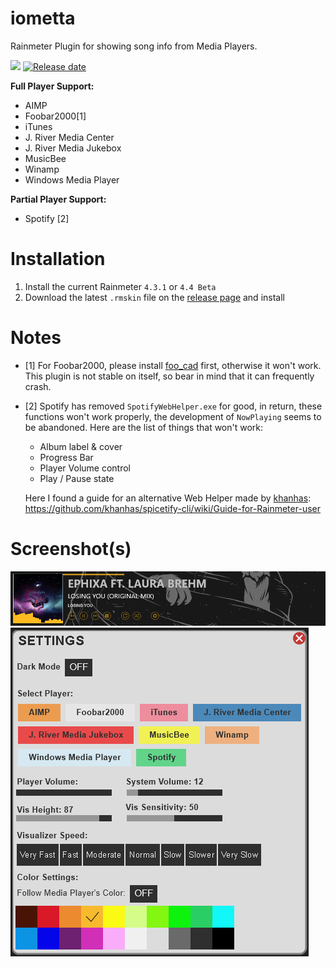 # iometta
Rainmeter Plugin for showing song info from Media Players.

<a href="https://github.com/fralyx/iometta/releases/latest"><img src="https://img.shields.io/github/release/fralyx/iometta/all.svg?colorB=97CA00?label=version"></a>
[![Release date](https://img.shields.io/github/release-date/fralyx/iometta)](https://github.com/fralyx/iometta/releases/latest)

<b>Full Player Support:</b>
* AIMP
* Foobar2000[1]
* iTunes
* J. River Media Center
* J. River Media Jukebox
* MusicBee
* Winamp
* Windows Media Player

<b>Partial Player Support:</b>
* Spotify [2]

# Installation
1. Install the current Rainmeter ```4.3.1``` or ```4.4 Beta```
2. Download the latest ```.rmskin``` file on the [release page](https://github.com/fralyx/iometta/releases/latest) and install 

# Notes
* [1] For Foobar2000, please install [foo_cad](https://poiru.net/foo-cad/) first, otherwise it won't work. This plugin is not stable on itself, so bear in mind that it can frequently crash.
* [2] Spotify has removed ```SpotifyWebHelper.exe``` for good, in return, these functions won't work properly, the development of ```NowPlaying``` seems to be abandoned. Here are the list of things that won't work:
  * Album label & cover
  * Progress Bar
  * Player Volume control
  * Play / Pause state
  
  Here I found a guide for an alternative Web Helper made by [khanhas](https://github.com/khanhas):
  https://github.com/khanhas/spicetify-cli/wiki/Guide-for-Rainmeter-user

# Screenshot(s)
![iometta](https://github.com/aircatcher/iometta/blob/master/screenshots/main.png)
![Settings](https://github.com/aircatcher/iometta/blob/master/screenshots/settings.png)
